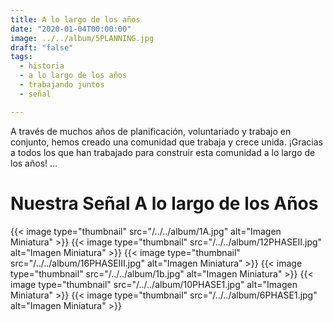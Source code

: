 ```yaml
---
title: A lo largo de los años
date: "2020-01-04T00:00:00"
image: ../../album/5PLANNING.jpg
draft: "false"
tags:
  - historia
  - a lo largo de los años
  - trabajando juntos
  - señal

---
```

A través de muchos años de planificación, voluntariado y trabajo en conjunto, hemos creado una comunidad que trabaja y crece unida. ¡Gracias a todos los que han trabajado para construir esta comunidad a lo largo de los años!
...
# Nuestra Señal A lo largo de los Años
{{< image type="thumbnail" src="/../../album/1A.jpg" alt="Imagen Miniatura" >}}
{{< image type="thumbnail" src="/../../album/12PHASEII.jpg" alt="Imagen Miniatura" >}}
{{< image type="thumbnail" src="/../../album/16PHASEIII.jpg" alt="Imagen Miniatura" >}}
{{< image type="thumbnail" src="/../../album/1b.jpg" alt="Imagen Miniatura" >}}
{{< image type="thumbnail" src="/../../album/10PHASE1.jpg" alt="Imagen Miniatura" >}}
{{< image type="thumbnail" src="/../../album/6PHASE1.jpg" alt="Imagen Miniatura" >}}
